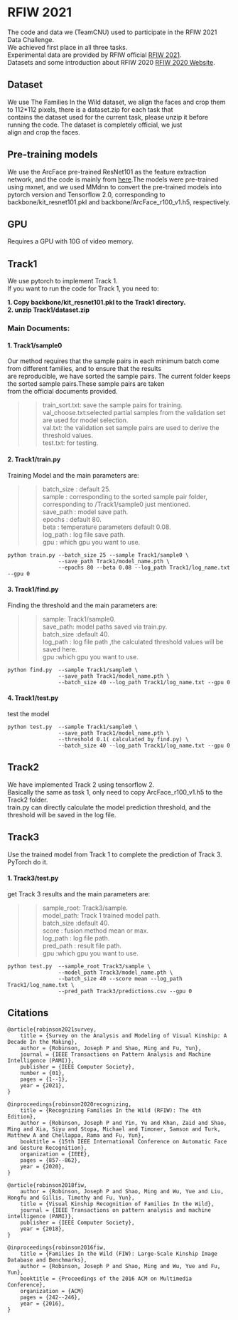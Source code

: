 # RFIW 2021
The code and data we (TeamCNU) used to participate in the RFIW 2021 Data Challenge.     
We achieved first place in all three tasks.  
Experimental data are provided by RFIW official [RFIW 2021](https://competitions.codalab.org/competitions/21843#learn_the_details).  
Datasets and some introduction about RFIW 2020 [RFIW 2020 Website](https://web.northeastern.edu/smilelab/rfiw2020/).  

## Dataset
We use The Families In the Wild dataset, we align the faces and crop them to 112*112 pixels, there is a dataset.zip for each task that   
contains the dataset used for the current task, please unzip it before running the code.  The dataset is completely official, we just   
align and crop the faces.

## Pre-training models
We use the ArcFace pre-trained ResNet101 as the feature extraction network, and the code is mainly from [here](https://github.com/dmlc/gluon-cv).The models were pre-trained using mxnet, and we used MMdnn to convert the pre-trained models into pytorch version and Tensorflow 2.0, corresponding to backbone/kit_resnet101.pkl and backbone/ArcFace_r100_v1.h5, respectively.  

## GPU
Requires a GPU with 10G of video memory.  

## Track1 
We use pytorch to implement Track 1.  
If you want to run the code for Track 1, you need to:  
  
**1. Copy backbone/kit_resnet101.pkl to the Track1 directory.**  
**2. unzip Track1/dataset.zip**  


### Main Documents:  
#### 1. Track1/sample0     
Our method requires that the sample pairs in each minimum batch come from different families, and to ensure that the results   
are reproducible, we have sorted the sample pairs. The current folder keeps the sorted sample pairs.These sample pairs are taken  
from the official documents provided.  
>>train_sort.txt: save the sample pairs for training.  
val_choose.txt:selected partial samples from the validation set are used for model selection.  
val.txt: the validation set sample pairs are used to derive the threshold values.  
test.txt: for testing.  


#### 2. Track1/train.py  
Training Model and the main parameters are:  
>>batch_size : default 25.  
sample  : corresponding to the sorted sample pair folder, corresponding to /Track1/sample0 just mentioned.  
save_path : model save path.  
epochs : default 80.  
beta : temperature parameters default 0.08.  
log_path : log file save path.  
gpu : which gpu you want to use.  
```
python train.py --batch_size 25 --sample Track1/sample0 \  
                --save_path Track1/model_name.pth \  
                --epochs 80 --beta 0.08 --log_path Track1/log_name.txt --gpu 0  
```
#### 3. Track1/find.py    
Finding the threshold and the main parameters are:  
>>sample: Track1/sample0.  
save_path: model paths saved via train.py.  
batch_size :default 40.  
log_path : log file path ,the calculated threshold values will be saved here.  
gpu :which gpu you want to use.  
```
python find.py  --sample Track1/sample0 \  
                --save_path Track1/model_name.pth \  
                --batch_size 40 --log_path Track1/log_name.txt --gpu 0 
```

#### 4. Track1/test.py    
test the model   
```
python test.py  --sample Track1/sample0 \  
                --save_path Track1/model_name.pth \  
                --threshold 0.1( calculated by find.py) \  
                --batch_size 40 --log_path Track1/log_name.txt --gpu 0 
```
## Track2
We have implemented Track 2 using tensorflow 2.  
Basically the same as task 1, only need to copy ArcFace_r100_v1.h5 to the Track2 folder.  
train.py can directly calculate the model prediction threshold, and the threshold will be saved in the log file.  

## Track3
Use the trained model from Track 1 to complete the prediction of Track 3. PyTorch do it.     
#### 1. Track3/test.py    
get Track 3 results and  the main parameters are:
>>sample_root: Track3/sample.  
model_path: Track 1 trained model path.      
batch_size :default 40.  
score : fusion method  mean or max.  
log_path : log file path.  
pred_path : result file path.  
gpu :which gpu you want to use.  
```
python test.py  --sample_root Track3/sample \  
                --model_path Track3/model_name.pth \  
                --batch_size 40 --score mean --log_path Track1/log_name.txt \  
                --pred_path Track3/predictions.csv --gpu 0
```
## Citations  

```
@article{robinson2021survey,
    title = {Survey on the Analysis and Modeling of Visual Kinship: A Decade In the Making},
    author = {Robinson, Joseph P and Shao, Ming and Fu, Yun},
    journal = {IEEE Transactions on Pattern Analysis and Machine Intelligence (PAMI)},
    publisher = {IEEE Computer Society},
    number = {01},
    pages = {1--1},
    year = {2021},
}

@inproceedings{robinson2020recognizing,
    title = {Recognizing Families In the Wild (RFIW): The 4th Edition},
    author = {Robinson, Joseph P and Yin, Yu and Khan, Zaid and Shao, Ming and Xia, Siyu and Stopa, Michael and Timoner, Samson and Turk, Matthew A and Chellappa, Rama and Fu, Yun},
    booktitle = {15th IEEE International Conference on Automatic Face and Gesture Recognition},
    organization = {IEEE},
    pages = {857--862},
    year = {2020},
}

@article{robinson2018fiw,
    author = {Robinson, Joseph P and Shao, Ming and Wu, Yue and Liu, Hongfu and Gillis, Timothy and Fu, Yun},
    title = {Visual Kinship Recognition of Families In the Wild},
    journal = {IEEE Transactions on pattern analysis and machine intelligence (PAMI)},
    publisher = {IEEE Computer Society},
    year = {2018},
}

@inproceedings{robinson2016fiw,
    title = {Families In the Wild (FIW): Large-Scale Kinship Image Database and Benchmarks},
    author = {Robinson, Joseph P and Shao, Ming and Wu, Yue and Fu, Yun},
    booktitle = {Proceedings of the 2016 ACM on Multimedia Conference},
    organization = {ACM}
    pages = {242--246},
    year = {2016},
}

```
